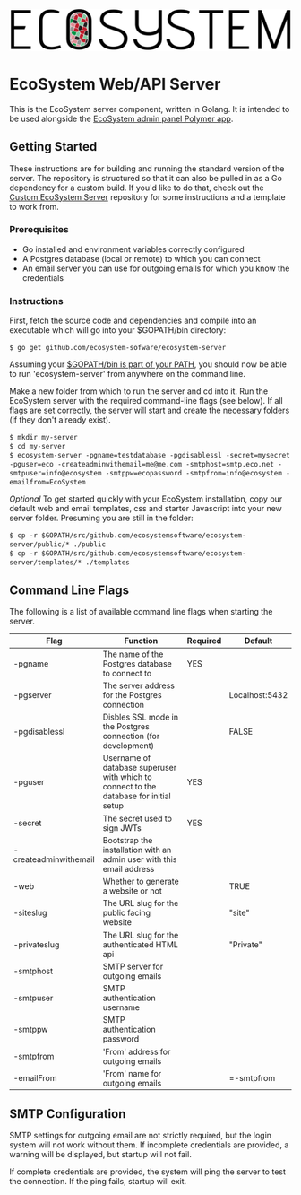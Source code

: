 ![](https://raw.githubusercontent.com/ecosystemsoftware/ecosystem-website/master/themes/ecosystem/static/images/eco-logo-colour.png)

# EcoSystem Web/API Server

This is the EcoSystem server component, written in Golang.  It is intended to be used alongside the [EcoSystem admin panel Polymer app](https://github.com/ecosystemsoftware/ecosystem-admin).

## Getting Started

These instructions are for building and running the standard version of the server.  The repository is structured so that it can also be pulled in as a Go dependency for a custom build.  If you'd like to do that, check out the [Custom EcoSystem Server](https://github.com/ecosystemsoftware/ecosystem-server-custom) repository for some instructions and a template to work from.

### Prerequisites

- Go installed and environment variables correctly configured
- A Postgres database (local or remote) to which you can connect
- An email server you can use for outgoing emails for which you know the credentials

### Instructions

First, fetch the source code and dependencies and compile into an executable which will go into your $GOPATH/bin directory:

```
$ go get github.com/ecosystem-sofware/ecosystem-server
```

Assuming your [$GOPATH/bin is part of your PATH](https://golang.org/doc/install), you should now be able to run 'ecosystem-server' from anywhere on the command line.

Make a new folder from which to run the server and cd into it.  Run the EcoSystem server with the required command-line flags (see below).  If all flags are set correctly, the server will start and create the necessary folders (if they don't already exist).

```
$ mkdir my-server
$ cd my-server
$ ecosystem-server -pgname=testdatabase -pgdisablessl -secret=mysecret -pguser=eco -createadminwithemail=me@me.com -smtphost=smtp.eco.net -smtpuser=info@ecosystem -smtppw=ecopassword -smtpfrom=info@ecosystem -emailfrom=EcoSystem
```

*Optional* To get started quickly with your EcoSystem installation, copy our default web and email templates, css and starter Javascript into your new server folder.  Presuming you are still in the folder:

```
$ cp -r $GOPATH/src/github.com/ecosystemsoftware/ecosystem-server/public/* ./public
$ cp -r $GOPATH/src/github.com/ecosystemsoftware/ecosystem-server/templates/* ./templates
```

## Command Line Flags

The following is a list of available command line flags when starting the server.

| Flag                  | Function                                 | Required | Default        |
| --------------------- | ---------------------------------------- | -------- | -------------- |
| -pgname               | The name of the Postgres database to connect to | YES      |                |
| -pgserver             | The server address for the Postgres connection |          | Localhost:5432 |
| -pgdisablessl         | Disbles SSL mode in the Postgres connection (for development) |          | FALSE          |
| -pguser               | Username of database superuser with which to connect to the database for initial setup | YES      |                |
| -secret               | The secret used to sign JWTs             | YES      |                |
| -createadminwithemail | Bootstrap the installation with an admin user with this email address |          |                |
| -web                  | Whether to generate a website or not     |          | TRUE           |
| -siteslug             | The URL slug for the public facing website |          | "site"         |
| -privateslug          | The URL slug for the authenticated HTML api |          | "Private"      |
| -smtphost             | SMTP server for outgoing emails          |          |                |
| -smtpuser             | SMTP authentication username             |          |                |
| -smtppw               | SMTP authentication password             |          |                |
| -smtpfrom             | 'From' address for outgoing emails       |          |                |
| -emailFrom            | 'From' name for outgoing emails          |          | =-smtpfrom     |

## SMTP Configuration

SMTP settings for outgoing email are not strictly required, but the login system will not work without them.  If incomplete credentials are provided, a warning will be displayed, but startup will not fail.

If complete credentials are provided, the system will ping the server to test the connection.  If the ping fails, startup will exit.

